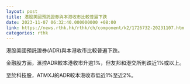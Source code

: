 ```yaml
---
layout: post
title: 港股美國預託證券與本港收市比較普遍下跌
date: 2023-11-07 06:32:40.000000000 +08:00
link: https://news.rthk.hk/rthk/ch/component/k2/1726732-20231107.htm
categories: rthk
---
```


港股美國預託證券(ADR)與本港收市比較普遍下跌。

金融股方面，滙控ADR較本港收市升逾1%，但友邦和港交所則跌近1%或以上。

至於科技股，ATMXJ的ADR較本港收市低近1%至近2%。
